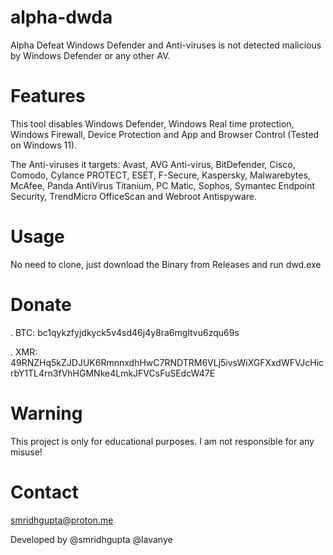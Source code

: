 # alpha-dwda
Alpha Defeat Windows Defender and Anti-viruses is not detected malicious by Windows Defender or any other AV.

# Features

This tool disables Windows Defender, Windows Real time protection, Windows Firewall, Device Protection and App and Browser Control (Tested on Windows 11).

The Anti-viruses it targets: Avast, AVG Anti-virus, BitDefender, Cisco, Comodo, Cylance PROTECT, ESET, F-Secure, Kaspersky, Malwarebytes, McAfee, Panda AntiVirus Titanium, PC Matic, Sophos, Symantec Endpoint Security, TrendMicro OfficeScan and Webroot Antispyware.

# Usage

No need to clone, just download the Binary from Releases and run dwd.exe

# Donate

. BTC: bc1qykzfyjdkyck5v4sd46j4y8ra6mgltvu6zqu69s

. XMR: 49RNZHq5kZJDJUK6RmnnxdhHwC7RNDTRM6VLj5ivsWiXGFXxdWFVJcHicrbY1TL4rn3fVhHGMNke4LmkJFVCsFuSEdcW47E

# Warning

This project is only for educational purposes. I am not responsible for any misuse!

# Contact
smridhgupta@proton.me

Developed by @smridhgupta @lavanye
